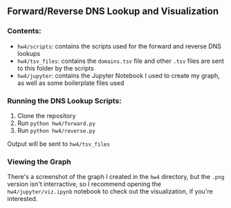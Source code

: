 ## Forward/Reverse DNS Lookup and Visualization

### Contents: 
  
* `hw4/scripts`: contains the scripts used for the forward and reverse DNS lookups
* `hw4/tsv_files`: contains the `domains.tsv` file and other `.tsv` files are sent to this folder by the scripts
* `hw4/jupyter`: contains the Jupyter Notebook I used to create my graph, as well as some boilerplate files used

### Running the DNS Lookup Scripts:

1. Clone the repository
2. Run `python hw4/forward.py`
3. Run `python hw4/reverse.py`

Output will be sent to `hw4/tsv_files`

### Viewing the Graph

There's a screenshot of the graph I created in the `hw4` directory, but the `.png` version isn't interractive, so I recommend opening the `hw4/jupyter/viz.ipynb` notebook to check out the visualization, if you're interested. 

